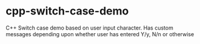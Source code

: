 # cpp-switch-case-demo
C++ Switch case demo based on user input character. Has custom messages depending upon 
whether user has entered Y/y, N/n or otherwise
